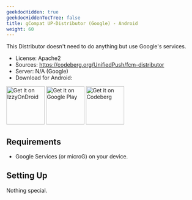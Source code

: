 ```yaml
---
geekdocHidden: true
geekdocHiddenTocTree: false
title: gCompat UP-Distributor (Google) - Android
weight: 60
---
```


This Distributor doesn't need to do anything but use Google's services.

* License: Apache2
* Sources: <https://codeberg.org/UnifiedPush/fcm-distributor>
* Server: N/A (Google)
* Download for Android:

[<img alt="Get it on IzzyOnDroid" src="/img/IzzyOnDroid-badge.png" height=100 >](https://apt.izzysoft.de/fdroid/index/apk/org.unifiedpush.distributor.fcm)
[<img alt="Get it on Google Play" src="/img/google-play-badge.png" height=100>](https://play.google.com/store/apps/details?id=org.unifiedpush.distributor.fcm)
[<img alt="Get it on Codeberg" src="/img/codeberg-badge.png" height=100>](https://codeberg.org/UnifiedPush/fcm-distributor/releases)

## Requirements

* Google Services (or microG) on your device.

## Setting Up

Nothing special.

